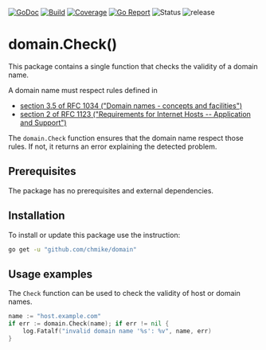 [![GoDoc](https://godoc.org/github.com/chmike/domain?status.svg)](https://godoc.org/github.com/chmike/domain)
[![Build](https://travis-ci.org/chmike/domain.svg?branch=master)](https://travis-ci.org/chmike/domain?branch=master)
[![Coverage](https://coveralls.io/repos/github/chmike/domain/badge.svg?branch=master)](https://coveralls.io/github/chmike/domain?branch=master)
[![Go Report](https://goreportcard.com/badge/github.com/chmike/domain)](https://goreportcard.com/report/github.com/chmike/domain)
![Status](https://img.shields.io/badge/status-stable-brightgreen.svg)
![release](https://img.shields.io/github/release/chmike/domain/all.svg)

# domain.Check()

This package contains a single function that checks the validity of a domain name. 

A domain name must respect rules defined in 
- [section 3.5 of RFC 1034 ("Domain names - concepts and facilities")](https://tools.ietf.org/html/rfc1034#section-3.5)
- [section 2 of RFC 1123 ("Requirements for Internet Hosts -- Application and Support")](https://tools.ietf.org/html/rfc1123#section-2)

The `domain.Check` function ensures that the domain name respect those rules. If not, it returns an error explaining the detected problem. 

## Prerequisites

The package has no prerequisites and external dependencies.

## Installation

To install or update this package use the instruction:

```bash
go get -u "github.com/chmike/domain"
```

## Usage examples

The `Check` function can be used to check the validity of host or domain names.

```go
name := "host.example.com"
if err := domain.Check(name); if err != nil {
    log.Fatalf("invalid domain name '%s': %v", name, err)
}
```


